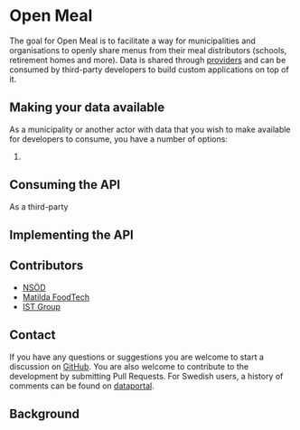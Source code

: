 # Open Meal

The goal for Open Meal is to facilitate a way for municipalities and organisations to openly share menus from their meal distributors (schools, retirement homes and more). Data is shared through [providers](/docs/providers) and can be consumed by third-party developers to build custom applications on top of it.

## Making your data available

As a municipality or another actor with data that you wish to make available for developers to consume, you have a number of options:

1.

## Consuming the API

As a third-party

## Implementing the API

## Contributors

- [NSÖD](https://www.ri.se/sv/vad-vi-gor/projekt/nationell-skalning-oppna-data)
- [Matilda FoodTech](https://www.matildafoodtech.com/)
- [IST Group](https://www.ist.com/)

## Contact

If you have any questions or suggestions you are welcome to start a discussion on [GitHub](https://github.com/Sambruk/Open-Meal/discussions). You are also welcome to contribute to the development by submitting Pull Requests. For Swedish users, a history of comments can be found on [dataportal](https://community.dataportal.se/topic/171/måltidsinformation-som-öppna-data-hur-du-publicerar?_=1652685653024).

## Background
